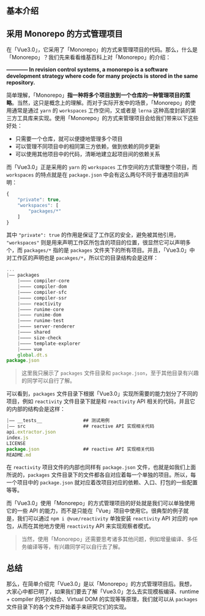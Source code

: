 ## 基本介绍

## 采用 Monorepo 的方式管理项目

在「Vue3.0」，它采用了「Monorepo」的方式来管理项目的代码。那么，什么是「Monorepo」？我们先来看看维基百科上对「Monorepo」的介绍：

**———— In revision control systems, a monorepo is a software development strategy where code for many projects is stored in the same repository.**

简单理解，「Monorepo」**指一种将多个项目放到一个仓库的一种管理项目的策略**。当然，这只是概念上的理解。而对于实际开发中的场景，「Monorepo」的使用通常是通过 `yarn` 的 `workspaces` 工作空间，又或者是 `lerna` 这种高度封装的第三方工具库来实现。使用「Monorepo」的方式来管理项目会给我们带来以下这些好处：

- 只需要一个仓库，就可以便捷地管理多个项目
- 可以管理不同项目中的相同第三方依赖，做到依赖的同步更新
- 可以使用其他项目中的代码，清晰地建立起项目间的依赖关系

而「Vue3.0」正是采用的 `yarn` 的 `workspaces` 工作空间的方式管理整个项目，而 `workspaces` 的特点就是在 `package.json` 中会有这么两句不同于普通项目的声明：

```javascript
{
    "private": true,
    "workspaces": [
        "packages/*"
    ]
}
```

其中 `"private": true` 的作用是保证了工作区的安全，避免被其他引用， `"workspaces"` 则是用来声明工作区所包含的项目的位置，很显然它可以声明多个，而 `packages/*` 指的是 `packages` 文件夹下的所有项目。并且，「Vue3.0」中对工作区的声明也是 `pacakges/*`，所以它的目录结构会是这样：

```javascript
...
|—— packages
    |———— compiler-core
    |———— compiler-dom
    |———— compiler-sfc
    |———— compiler-ssr
    |———— reactivity
    |———— runime-core
    |———— runime-dom
    |———— runime-test
    |———— server-renderer
    |———— shared
    |———— size-check
    |———— template-explorer
    |———— vue
    global.dt.s
package.json
```

> 这里我只展示了 `packages` 文件目录和 `package.json`，至于其他目录有兴趣的同学可以自行了解。

可以看到，`packages` 文件目录下根据「Vue3.0」实现所需要的能力划分了不同的项目，例如 `reactivity` 文件目录下就是和 `reactivity` API 相关的代码，并且它的内部的结构会是这样：

```javascript
|—— __tests__               ## 测试用例
|—— src                     ## reactive API 实现相关代码
api.extractor.json
index.js
LICENSE
package.json                ## reactive API 实现相关代码
README.md
```

在 `reactivity` 项目文件的内部也同样有 `package.json` 文件，也就是如我们上面所说的，`packages` 文件目录下的文件都各自对应着每一个单独的项目。所以，每一个项目中的 `package.json` 就对应着改项目对应的依赖、入口、打包的一些配置等等。

而「Vue3.0」使用「Monorepo」的方式管理项目的好处就是我们可以单独使用它的一些 API 的能力，而不是只能在「Vue」项目中使用它。很典型的例子就是，我们可以通过 `npm i @vue/reactivity` 单独安装 `reactivity` API 对应的 `npm` 包，从而在其他地方使用 `reactivity` API 来实现观察者模式。

> 当然，使用「Monorepo」还需要思考诸多其他问题，例如增量编译、多任务编译等等，有兴趣同学可以自行去了解。

## 总结

那么，在简单介绍完「Vue3.0」是以「Monorepo」的方式管理项目后。我想，大家心中都已明了，如果我们要去了解「Vue3.0」怎么去实现模板编译、runtime + compiler 的巧妙结合、Virtual DOM 的实现等等原理，我们就可以从 `packages` 文件目录下的各个文件开始着手来研究它们的实现。
